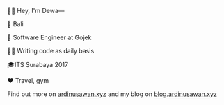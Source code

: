 👋🏼 Hey, I'm Dewa—

📍 Bali

💼 Software Engineer at Gojek

✍🏼 Writing code as daily basis

🎓ITS Surabaya 2017

♥️ Travel, gym

Find out more on [ardinusawan.xyz](https://ardinusawan.com) and my blog on [blog.ardinusawan.xyz](https://blog.ardinusawan.xyz)
